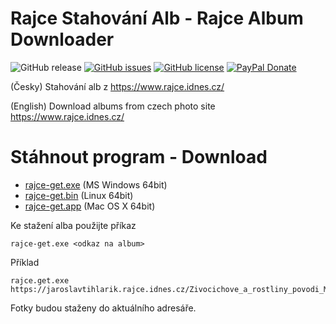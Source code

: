 # Rajce Stahování Alb - Rajce Album Downloader

![GitHub release](https://img.shields.io/github/release/valasek/rajce-get.svg)
[![GitHub issues](https://img.shields.io/github/issues/valasek/rajce-get.svg)](https://github.com/valasek/rajce-get/issues)
[![GitHub license](https://img.shields.io/github/license/valasek/rajce-get.svg)](https://github.com/valasek/rajce-get/blob/master/LICENSE)
[![PayPal Donate](https://img.shields.io/badge/donate-PayPal.me-ff69b4.svg)](paypal.me/StanislavValasek)


(Česky) Stahování alb z https://www.rajce.idnes.cz/

(English) Download albums from czech photo site https://www.rajce.idnes.cz/

# Stáhnout program - Download
* [rajce-get.exe](https://github.com/valasek/rajce-get/releases/download/v0.0.1/rajce-get.exe) (MS Windows 64bit)
* [rajce-get.bin](https://github.com/valasek/rajce-get/releases/download/v0.0.1/rajce-get.bin) (Linux 64bit)
* [rajce-get.app](https://github.com/valasek/rajce-get/releases/download/v0.0.1/rajce-get.app.zip) (Mac OS X 64bit)

Ke stažení alba použijte příkaz
```
rajce-get.exe <odkaz na album>
```
Příklad
```
rajce.get.exe https://jaroslavtihlarik.rajce.idnes.cz/Zivocichove_a_rostliny_povodi_Moravy_10/
```
Fotky budou staženy do aktuálního adresáře.
